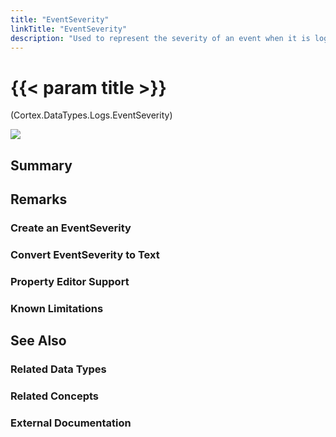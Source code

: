 ```yaml
---
title: "EventSeverity"
linkTitle: "EventSeverity"
description: "Used to represent the severity of an event when it is logged."
---
```


# {{< param title >}}

<p class="namespace">(Cortex.DataTypes.Logs.EventSeverity)</p>

<img src="/images/work-in-progress.jpg">

## Summary

## Remarks

### Create an EventSeverity

### Convert EventSeverity to Text

### Property Editor Support

### Known Limitations

## See Also

### Related Data Types

### Related Concepts

### External Documentation
